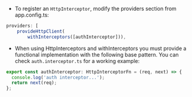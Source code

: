 - To register an `HttpInterceptor`, modify the providers section from app.config.ts:

```typescript
providers: [
    provideHttpClient(
        withInterceptors([authInterceptor])),
```

- When using HttpInterceptors and withInterceptors you must provide a functional implementation with the following base pattern. You can check `auth.interceptor.ts` for a working example:

```typescript
export const authInterceptor: HttpInterceptorFn = (req, next) => {
  console.log('auth interceptor...');
  return next(req);
};
```